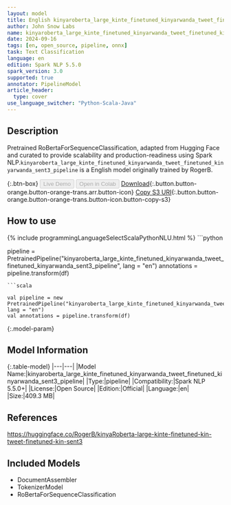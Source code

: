```yaml
---
layout: model
title: English kinyaroberta_large_kinte_finetuned_kinyarwanda_tweet_finetuned_kinyarwanda_sent3_pipeline pipeline RoBertaForSequenceClassification from RogerB
author: John Snow Labs
name: kinyaroberta_large_kinte_finetuned_kinyarwanda_tweet_finetuned_kinyarwanda_sent3_pipeline
date: 2024-09-16
tags: [en, open_source, pipeline, onnx]
task: Text Classification
language: en
edition: Spark NLP 5.5.0
spark_version: 3.0
supported: true
annotator: PipelineModel
article_header:
  type: cover
use_language_switcher: "Python-Scala-Java"
---
```


## Description

Pretrained RoBertaForSequenceClassification, adapted from Hugging Face and curated to provide scalability and production-readiness using Spark NLP.`kinyaroberta_large_kinte_finetuned_kinyarwanda_tweet_finetuned_kinyarwanda_sent3_pipeline` is a English model originally trained by RogerB.

{:.btn-box}
<button class="button button-orange" disabled>Live Demo</button>
<button class="button button-orange" disabled>Open in Colab</button>
[Download](https://s3.amazonaws.com/auxdata.johnsnowlabs.com/public/models/kinyaroberta_large_kinte_finetuned_kinyarwanda_tweet_finetuned_kinyarwanda_sent3_pipeline_en_5.5.0_3.0_1726526923641.zip){:.button.button-orange.button-orange-trans.arr.button-icon}
[Copy S3 URI](s3://auxdata.johnsnowlabs.com/public/models/kinyaroberta_large_kinte_finetuned_kinyarwanda_tweet_finetuned_kinyarwanda_sent3_pipeline_en_5.5.0_3.0_1726526923641.zip){:.button.button-orange.button-orange-trans.button-icon.button-copy-s3}

## How to use



<div class="tabs-box" markdown="1">
{% include programmingLanguageSelectScalaPythonNLU.html %}
```python

pipeline = PretrainedPipeline("kinyaroberta_large_kinte_finetuned_kinyarwanda_tweet_finetuned_kinyarwanda_sent3_pipeline", lang = "en")
annotations =  pipeline.transform(df)   

```
```scala

val pipeline = new PretrainedPipeline("kinyaroberta_large_kinte_finetuned_kinyarwanda_tweet_finetuned_kinyarwanda_sent3_pipeline", lang = "en")
val annotations = pipeline.transform(df)

```
</div>

{:.model-param}
## Model Information

{:.table-model}
|---|---|
|Model Name:|kinyaroberta_large_kinte_finetuned_kinyarwanda_tweet_finetuned_kinyarwanda_sent3_pipeline|
|Type:|pipeline|
|Compatibility:|Spark NLP 5.5.0+|
|License:|Open Source|
|Edition:|Official|
|Language:|en|
|Size:|409.3 MB|

## References

https://huggingface.co/RogerB/kinyaRoberta-large-kinte-finetuned-kin-tweet-finetuned-kin-sent3

## Included Models

- DocumentAssembler
- TokenizerModel
- RoBertaForSequenceClassification